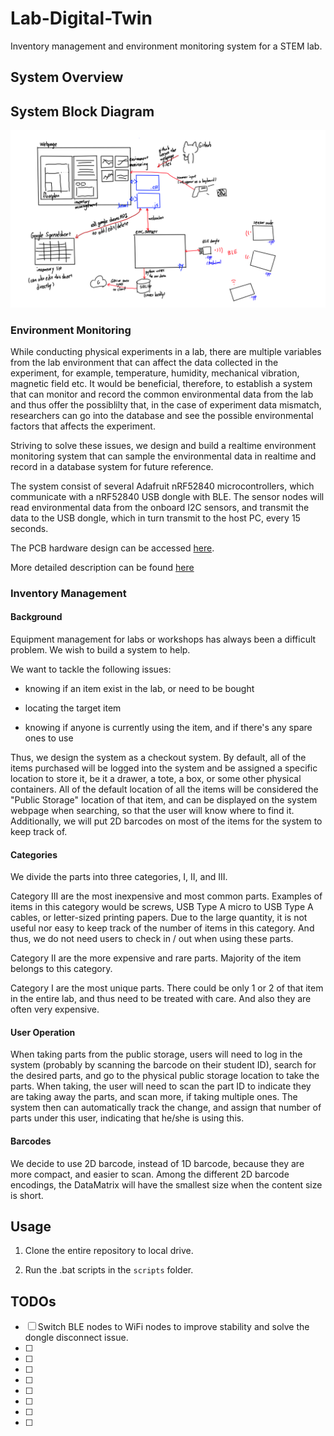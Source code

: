 # Lab-Digital-Twin

Inventory management and environment monitoring system for a STEM lab.

## System Overview

## System Block Diagram

![](block_diagram.png)

### Environment Monitoring

While conducting physical experiments in a lab, there are multiple variables from the lab environment that can affect the data collected in the experiment, for example, temperature, humidity, mechanical vibration, magnetic field etc. It would be beneficial, therefore, to establish a system that can monitor and record the common environmental data from the lab and thus offer the possiblilty that, in the case of experiment data mismatch, researchers can go into the database and see the possible environmental factors that affects the experiment.

Striving to solve these issues, we design and build a realtime environment monitoring system that can sample the environmental data in realtime and record in a database system for future reference.

The system consist of several Adafruit nRF52840 microcontrollers, which communicate with a nRF52840 USB dongle with BLE. The sensor nodes will read environmental data from the onboard I2C sensors, and transmit the data to the USB dongle, which in turn transmit to the host PC, every 15 seconds.

The PCB hardware design can be accessed [here](https://oshwhub.com/t-k-233/urap-sensor-node-v1). 

More detailed description can be found [here](https://github.com/Ma-Lab-Cal/Lab-Digital-Twin/blob/main/firmware/README.md)

### Inventory Management

#### Background

Equipment management for labs or workshops has always been a difficult problem. We wish to build a system to help.

We want to tackle the following issues:

- knowing if an item exist in the lab, or need to be bought

- locating the target item

- knowing if anyone is currently using the item, and if there's any spare ones to use

Thus, we design the system as a checkout system. By default, all of the items purchased will be logged into the system and be assigned a specific location to store it, be it a drawer, a tote, a box, or some other physical containers. All of the default location of all the items will be considered the "Public Storage" location of that item, and can be displayed on the system webpage when searching, so that the user will know where to find it. Additionally, we will put 2D barcodes on most of the items for the system to keep track of. 

#### Categories

We divide the parts into three categories, I, II, and III.

Category III are the most inexpensive and most common parts. Examples of items in this category would be screws, USB Type A micro to USB Type A cables, or letter-sized printing papers. Due to the large quantity, it is not useful nor easy to keep track of the number of items in this category. And thus, we do not need users to check in / out when using these parts.

Category II are the more expensive and rare parts. Majority of the item belongs to this category. 

Category I are the most unique parts. There could be only 1 or 2 of that item in the entire lab, and thus need to be treated with care. And also they are often very expensive.

#### User Operation

When taking parts from the public storage, users will need to log in the system (probably by scanning the barcode on their student ID), search for the desired parts, and go to the physical public storage location to take the parts. When taking, the user will need to scan the part ID to indicate they are taking away the parts, and scan more, if taking multiple ones. The system then can automatically track the change, and assign that number of parts under this user, indicating that he/she is using this.

#### Barcodes

We decide to use 2D barcode, instead of 1D barcode, because they are more compact, and easier to scan. Among the different 2D barcode encodings, the DataMatrix will have the smallest size when the content size is short. 

## Usage

1. Clone the entire repository to local drive.

2. Run the .bat scripts in the `scripts` folder.

## TODOs

- [ ] Switch BLE nodes to WiFi nodes to improve stability and solve the dongle disconnect issue.
- [ ] 
- [ ] 
- [ ] 
- [ ] 
- [ ] 
- [ ] 
- [ ] 
- [ ] 
